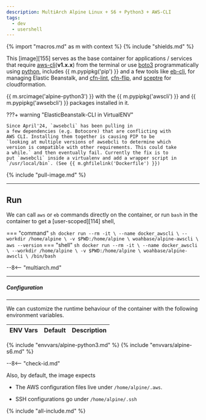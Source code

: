 ```yaml
---
description: MultiArch Alpine Linux + S6 + Python3 + AWS-CLI
tags:
  - dev
  - usershell
---
```


{% import "macros.md" as m with context %}
{% include "shields.md" %}

This [image][155] serves as the base container for applications
/ services that require [aws-cli][4](**v1.x.x**) from the terminal or use
[boto3][7] programmatically using [python][5], includes {{
m.pypipkg('pip') }} and a few tools like [eb-cli][8], for
managing Elastic Beanstalk, and [cfn-lint][9], [cfn-flip][10],
and [sceptre][11] for cloudformation.

{{ m.srcimage('alpine-python3') }} with the {{ m.pypipkg('awscli')
}} and {{ m.pypipkg('awsebcli') }} packages installed in it.

???+ warning "ElasticBeanstalk-CLI in VirtualENV"

    Since April'24, `awsebcli` has been pulling in
    a few dependencies (e.g. Botocore) that are conflicting with
    AWS CLI. Installing them together is causing PIP to be
    `looking at multiple versions of awsebcli to determine which
    version is compatible with other requirements. This could take
    a while.` and then eventually fail. Currently the fix is to
    put `awsebcli` inside a virtualenv and add a wrapper script in
    `/usr/local/bin`. (See {{ m.ghfilelink('Dockerfile') }})

{% include "pull-image.md" %}

---
Run
---

We can call `aws` or `eb` commands directly on the container, or run
`bash` in the container to get a [user-scoped][114] shell,

=== "command"
    ``` sh
    docker run --rm -it \
      --name docker_awscli \
      --workdir /home/alpine \
      -v $PWD:/home/alpine \
    woahbase/alpine-awscli \
      aws --version
    ```
=== "shell"
    ``` sh
    docker run --rm -it \
      --name docker_awscli \
      --workdir /home/alpine \
      -v $PWD:/home/alpine \
    woahbase/alpine-awscli \
      /bin/bash
    ```

--8<-- "multiarch.md"

---
##### Configuration
---

We can customize the runtime behaviour of the container with the
following environment variables.

| ENV Vars                 | Default      | Description
| :---                     | :---         | :---
{% include "envvars/alpine-python3.md" %}
{% include "envvars/alpine-s6.md" %}

--8<-- "check-id.md"

Also, by default, the image expects

* The AWS configuration files live under `/home/alpine/.aws`.

* SSH configurations go under `/home/alpine/.ssh`

[4]: https://aws.amazon.com/cli/
[5]: https://www.python.org/
[7]: https://boto3.readthedocs.io/
[8]: https://github.com/aws/aws-elastic-beanstalk-cli
[9]: https://github.com/aws-cloudformation/cfn-python-lint
[10]: https://github.com/awslabs/aws-cfn-template-flip
[11]: https://github.com/Sceptre/sceptre
[12]: https://github.com/donnemartin/awesome-aws

{% include "all-include.md" %}
